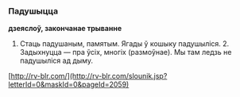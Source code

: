 ### Падушыцца
**дзеяслоў, закончанае трыванне**

1. Стаць падушаным, памятым. Ягады ў кошыку падушыліся. 2. Задыхнуцца — пра ўсіх, многіх (размоўнае). Мы там ледзь не падушыліся ад дыму.

<a rel="author">[http://rv-blr.com/](http://rv-blr.com/slounik.jsp?letterId=0&maskId=0&pageId=2059)</a>

